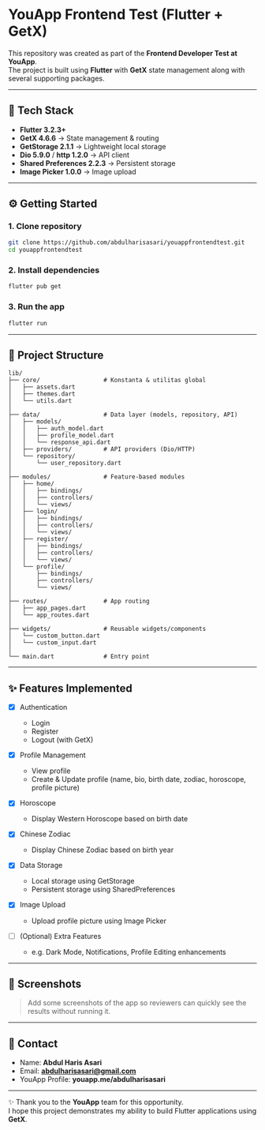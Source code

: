 # YouApp Frontend Test (Flutter + GetX)

This repository was created as part of the **Frontend Developer Test at
YouApp**.\
The project is built using **Flutter** with **GetX** state management
along with several supporting packages.

------------------------------------------------------------------------

## 🚀 Tech Stack

-   **Flutter 3.2.3+**
-   **GetX 4.6.6** → State management & routing
-   **GetStorage 2.1.1** → Lightweight local storage
-   **Dio 5.9.0** / **http 1.2.0** → API client
-   **Shared Preferences 2.2.3** → Persistent storage
-   **Image Picker 1.0.0** → Image upload

------------------------------------------------------------------------

## ⚙️ Getting Started

### 1. Clone repository

``` bash
git clone https://github.com/abdulharisasari/youappfrontendtest.git
cd youappfrontendtest
```

### 2. Install dependencies

``` bash
flutter pub get
```

### 3. Run the app

``` bash
flutter run
```

------------------------------------------------------------------------

## 📂 Project Structure

    lib/
    ├── core/                  # Konstanta & utilitas global
    │   ├── assets.dart
    │   ├── themes.dart
    │   └── utils.dart
    │
    ├── data/                  # Data layer (models, repository, API)
    │   ├── models/
    │   │   ├── auth_model.dart
    │   │   ├── profile_model.dart
    │   │   └── response_api.dart
    │   ├── providers/         # API providers (Dio/HTTP)
    │   └── repository/
    │       └── user_repository.dart
    │
    ├── modules/               # Feature-based modules
    │   ├── home/
    │   │   ├── bindings/
    │   │   ├── controllers/
    │   │   └── views/
    │   ├── login/
    │   │   ├── bindings/
    │   │   ├── controllers/
    │   │   └── views/
    │   ├── register/
    │   │   ├── bindings/
    │   │   ├── controllers/
    │   │   └── views/
    │   └── profile/
    │       ├── bindings/
    │       ├── controllers/
    │       └── views/
    │
    ├── routes/                # App routing
    │   ├── app_pages.dart
    │   └── app_routes.dart
    │
    ├── widgets/               # Reusable widgets/components
    │   └── custom_button.dart
    │   └── custom_input.dart
    │
    └── main.dart              # Entry point
        

------------------------------------------------------------------------

## ✨ Features Implemented

- [x] Authentication  
  - Login  
  - Register  
  - Logout (with GetX)

- [x] Profile Management  
  - View profile  
  - Create & Update profile (name, bio, birth date, zodiac, horoscope, profile picture)

- [x] Horoscope  
  - Display Western Horoscope based on birth date

- [x] Chinese Zodiac  
  - Display Chinese Zodiac based on birth year

- [x] Data Storage  
  - Local storage using GetStorage  
  - Persistent storage using SharedPreferences

- [x] Image Upload  
  - Upload profile picture using Image Picker

- [ ] (Optional) Extra Features  
  - e.g. Dark Mode, Notifications, Profile Editing enhancements

------------------------------------------------------------------------

## 📸 Screenshots

> Add some screenshots of the app so reviewers can quickly see the
> results without running it.

------------------------------------------------------------------------

## 📧 Contact

-   Name: **Abdul Haris Asari**
-   Email: **abdulharisasari@gmail.com**
-   YouApp Profile: **youapp.me/abdulharisasari**

------------------------------------------------------------------------

✨ Thank you to the **YouApp** team for this opportunity.\
I hope this project demonstrates my ability to build Flutter
applications using **GetX**.
